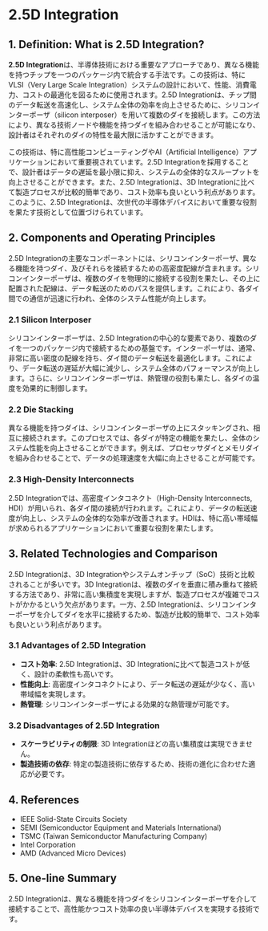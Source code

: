# 2.5D Integration

## 1. Definition: What is **2.5D Integration**?
**2.5D Integration**は、半導体技術における重要なアプローチであり、異なる機能を持つチップを一つのパッケージ内で統合する手法です。この技術は、特にVLSI（Very Large Scale Integration）システムの設計において、性能、消費電力、コストの最適化を図るために使用されます。2.5D Integrationは、チップ間のデータ転送を高速化し、システム全体の効率を向上させるために、シリコンインターポーザ（silicon interposer）を用いて複数のダイを接続します。この方法により、異なる技術ノードや機能を持つダイを組み合わせることが可能になり、設計者はそれぞれのダイの特性を最大限に活かすことができます。

この技術は、特に高性能コンピューティングやAI（Artificial Intelligence）アプリケーションにおいて重要視されています。2.5D Integrationを採用することで、設計者はデータの遅延を最小限に抑え、システムの全体的なスループットを向上させることができます。また、2.5D Integrationは、3D Integrationに比べて製造プロセスが比較的簡単であり、コスト効率も良いという利点があります。このように、2.5D Integrationは、次世代の半導体デバイスにおいて重要な役割を果たす技術として位置づけられています。

## 2. Components and Operating Principles
2.5D Integrationの主要なコンポーネントには、シリコンインターポーザ、異なる機能を持つダイ、及びそれらを接続するための高密度配線が含まれます。シリコンインターポーザは、複数のダイを物理的に接続する役割を果たし、その上に配置された配線は、データ転送のためのパスを提供します。これにより、各ダイ間での通信が迅速に行われ、全体のシステム性能が向上します。

### 2.1 Silicon Interposer
シリコンインターポーザは、2.5D Integrationの中心的な要素であり、複数のダイを一つのパッケージ内で接続するための基盤です。インターポーザは、通常、非常に高い密度の配線を持ち、ダイ間のデータ転送を最適化します。これにより、データ転送の遅延が大幅に減少し、システム全体のパフォーマンスが向上します。さらに、シリコンインターポーザは、熱管理の役割も果たし、各ダイの温度を効果的に制御します。

### 2.2 Die Stacking
異なる機能を持つダイは、シリコンインターポーザの上にスタッキングされ、相互に接続されます。このプロセスでは、各ダイが特定の機能を果たし、全体のシステム性能を向上させることができます。例えば、プロセッサダイとメモリダイを組み合わせることで、データの処理速度を大幅に向上させることが可能です。

### 2.3 High-Density Interconnects
2.5D Integrationでは、高密度インタコネクト（High-Density Interconnects, HDI）が用いられ、各ダイ間の接続が行われます。これにより、データの転送速度が向上し、システムの全体的な効率が改善されます。HDIは、特に高い帯域幅が求められるアプリケーションにおいて重要な役割を果たします。

## 3. Related Technologies and Comparison
2.5D Integrationは、3D Integrationやシステムオンチップ（SoC）技術と比較されることが多いです。3D Integrationは、複数のダイを垂直に積み重ねて接続する方法であり、非常に高い集積度を実現しますが、製造プロセスが複雑でコストがかかるという欠点があります。一方、2.5D Integrationは、シリコンインターポーザを介してダイを水平に接続するため、製造が比較的簡単で、コスト効率も良いという利点があります。

### 3.1 Advantages of 2.5D Integration
- **コスト効率**: 2.5D Integrationは、3D Integrationに比べて製造コストが低く、設計の柔軟性も高いです。
- **性能向上**: 高密度インタコネクトにより、データ転送の遅延が少なく、高い帯域幅を実現します。
- **熱管理**: シリコンインターポーザによる効果的な熱管理が可能です。

### 3.2 Disadvantages of 2.5D Integration
- **スケーラビリティの制限**: 3D Integrationほどの高い集積度は実現できません。
- **製造技術の依存**: 特定の製造技術に依存するため、技術の進化に合わせた適応が必要です。

## 4. References
- IEEE Solid-State Circuits Society
- SEMI (Semiconductor Equipment and Materials International)
- TSMC (Taiwan Semiconductor Manufacturing Company)
- Intel Corporation
- AMD (Advanced Micro Devices)

## 5. One-line Summary
2.5D Integrationは、異なる機能を持つダイをシリコンインターポーザを介して接続することで、高性能かつコスト効率の良い半導体デバイスを実現する技術です。